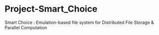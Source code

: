 # Project-Smart_Choice
Smart Choice : Emulation-based file system for Distributed File Storage &amp; Parallel Computation
